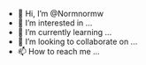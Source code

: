 - 👋 Hi, I’m @Normnormw
- 👀 I’m interested in ...
- 🌱 I’m currently learning ...
- 💞️ I’m looking to collaborate on ...
- 📫 How to reach me ...

<!---
Normnormw/Normnormw is a ✨ special ✨ repository because its `README.md` (this file) appears on your GitHub profile.
You can click the Preview link to take a look at your changes.
--->
